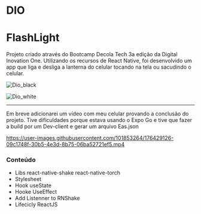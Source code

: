 # DIO

# FlashLight

Projeto criado através do Bootcamp Decola Tech 3a edição da Digital Inovation One. Utilizando os recursos de React Native, foi desenvolvido um app que liga e desliga a lanterna do celular tocando na tela ou sacudindo o celular.

![Dio_black](https://user-images.githubusercontent.com/101853264/176347201-040eb3ad-d8de-453e-bdab-47ccb05da5f3.jpg)

![Dio_white](https://user-images.githubusercontent.com/101853264/176347229-41a4ce57-ac96-4aed-a659-96136ddd1b41.jpg)

--------------------------------------------------------------------

Em breve adicionarei um vídeo com meu celular provando a conclusão do projeto. Tive dificuldades porque estava usando o Expo Go e tive que fazer a build por um Dev-client e gerar um arquivo Eas.json

https://user-images.githubusercontent.com/101853264/176429126-09c1748f-30b5-4e3d-8b75-06ba52721ef5.mp4

### Conteúdo
 - Libs react-native-shake react-native-torch
 - Stylesheet
 - Hook useState
 - Hooke UseEffect
 - Add Listenner to RNShake
 - Lifecicly ReactJS
